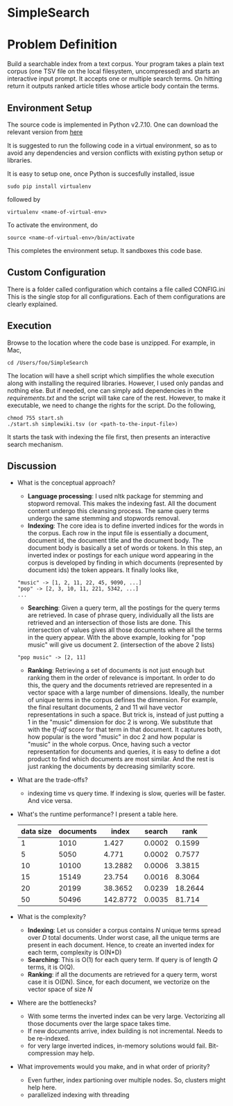 # SimpleSearch

# Problem Definition
Build a searchable index from a text corpus. Your program takes a plain text corpus (one TSV file
on the local filesystem, uncompressed) and starts an interactive input prompt. It accepts one or
multiple search terms. On hitting return it outputs ranked article titles whose article body contain
the terms.



## Environment Setup
The source code is implemented in Python v2.7.10. One can download the relevant version
from [here](https://www.python.org/downloads/release/python-2710/)

It is suggested to run the following code in a virtual environment, so as to avoid any dependencies and
version conflicts with existing python setup or libraries.

It is easy to setup one, once Python is succesfully installed, issue
```
sudo pip install virtualenv
```
followed by
```
virtualenv <name-of-virtual-env>
```

To activate the environment, do
```
source <name-of-virtual-env>/bin/activate
```
This completes the environment setup. It sandboxes this code base.

## Custom Configuration

There is a folder called configuration which contains a file called CONFIG.ini
This is the single stop for all configurations. Each of them configurations are  clearly explained.

## Execution

Browse to the location where the code base is unzipped. For example, in Mac,
```
cd /Users/foo/SimpleSearch
```

The location will have a shell script which simplifies the whole execution along with installing the required libraries.
However, I used only pandas and nothing else. But if needed, one can simply add dependencies in the
*requirements.txt* and the script will take care of the rest. However, to make it executable, we need to change the
rights for the script. Do the following,
```
chmod 755 start.sh
./start.sh simplewiki.tsv (or <path-to-the-input-file>)
```
It starts the task with indexing the file first, then presents an interactive search mechanism.

## Discussion
* What is the conceptual approach?
  + **Language processing**: I used nltk package
   for stemming and stopword removal. This makes the indexing fast. All the document content undergo this cleansing process. The same query terms undergo the same stemming and stopwords removal.
  + **Indexing**: The core idea is to define inverted indices for the words in the corpus.
  Each row in the input file is essentially a document, document id, the document title and the document body.
  The document body is basically a set of words or tokens. In this step, an inverted index or postings for each *unique* word appearing
  in the corpus is developed by finding in which documents (represented by document ids) the token appears. It finally looks like,
  ```
  "music" -> [1, 2, 11, 22, 45, 9090, ...]
  "pop" -> [2, 3, 10, 11, 221, 5342, ...]
  ...
  ```
  + **Searching**: Given a query term, all the postings for the query terms are retrieved.
  In case of phrase query, individually all the lists are retrieved and an intersection of those lists are done. This intersection of values
  gives all those documents where all the terms in the query appear. With the above example,
  looking for "pop music" will give us document 2. (intersection of the above 2 lists)
  ```
  "pop music" -> [2, 11]
  ```
  + **Ranking**: Retrieving a set of documents is not just enough but ranking them in the order of
  relevance is important. In order to do this, the query and the documents retrieved are represented in a vector space with a large number of dimensions.
  Ideally, the number of unique terms in the corpus defines the dimension. For example, the final resultant documents, 2 and 11 wil have vector representations in such a space.
  But trick is, instead of just putting a 1 in the "music" dimension for doc 2 is wrong. We substitute that with the *tf-idf* score for that term in that document. It captures both, how popular is the word "music" in doc 2 and how popular is "music" in the whole corpus.
  Once, having such a vector representation for documents and queries, it is easy to define a dot product to find which documents are most similar.
  And the rest is just ranking the documents by decreasing similarity score.

* What are the trade-offs?
  + indexing time vs query time. If indexing is slow, queries will be faster. And vice versa.

* What's the runtime performance?
  I present a table here.


   data size| documents  | index  | search  | rank
   --- |---|---| ---|---
   1 | 1010 | 1.427 | 0.0002  | 0.1599
   5 | 5050 | 4.771 | 0.0002  | 0.7577
   10 | 10100 | 13.2882 | 0.0006  | 3.3815
   15 | 15149 | 23.754 | 0.0016  | 8.3064
   20 | 20199 | 38.3652 | 0.0239  | 18.2644
   50 | 50496 | 142.8772 | 0.0035  | 81.714


* What is the complexity?
  + **Indexing**: Let us consider a corpus contains *N* unique terms spread over *D* total documents.
  Under worst case, all the unique terms are present in each document. Hence, to create an inverted index for each term, complexity is O(N*D)
  + **Searching**: This is O(1) for each query term. If query is of length *Q* terms, it is O(Q).
  + **Ranking**: if all the documents are retrieved for a query term, worst case it is O(DN). Since, for each document, we vectorize on the vector space of size *N*

* Where are the bottlenecks?
  + With some terms the inverted index can be very large. Vectorizing all those documents over the large space takes time.
  + If new documents arrive, index building is not incremental. Needs to be re-indexed.
  + for very large inverted indices, in-memory solutions would fail. Bit-compression may help.

* What improvements would you make, and in what order of priority?
  + Even further, index partioning over multiple nodes. So, clusters might help here.
  + parallelized indexing with threading